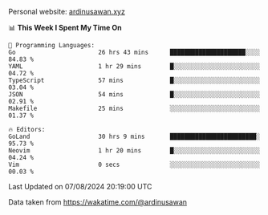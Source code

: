 Personal website: [ardinusawan.xyz](https://ardinusawan.xyz)

<!--START_SECTION:waka-->
📊 **This Week I Spent My Time On** 

```text
💬 Programming Languages: 
Go                       26 hrs 43 mins      █████████████████████░░░░   84.83 % 
YAML                     1 hr 29 mins        █░░░░░░░░░░░░░░░░░░░░░░░░   04.72 % 
TypeScript               57 mins             █░░░░░░░░░░░░░░░░░░░░░░░░   03.04 % 
JSON                     54 mins             █░░░░░░░░░░░░░░░░░░░░░░░░   02.91 % 
Makefile                 25 mins             ░░░░░░░░░░░░░░░░░░░░░░░░░   01.37 % 

🔥 Editors: 
GoLand                   30 hrs 9 mins       ████████████████████████░   95.73 % 
Neovim                   1 hr 20 mins        █░░░░░░░░░░░░░░░░░░░░░░░░   04.24 % 
Vim                      0 secs              ░░░░░░░░░░░░░░░░░░░░░░░░░   00.03 % 
```


 Last Updated on 07/08/2024 20:19:00 UTC
<!--END_SECTION:waka-->
Data taken from https://wakatime.com/@ardinusawan
